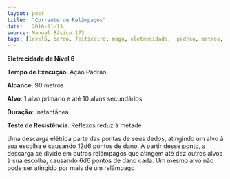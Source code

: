 ```yaml
---
layout: post
title:  "Corrente de Relâmpagos"
date:   2016-11-13
source: Manual Básico.173
tags: [level6, bardo, feiticeiro, mago, eletrecidade,  padrao, metros, alvo, instantanea, reflexo, metade]
---
```


**Eletrecidade de Nível 6**

**Tempo de Execução**: Ação Padrão

**Alcance**: 90 metros

**Alvo**: 1 alvo primário e até 10 alvos secundários

**Duração**: Instantânea

**Teste de Resistência**: Reflexos reduz à metade

Uma descarga elétrica parte das pontas de seus dedos, atingindo um alvo à sua escolha e causando 12d6 pontos de dano. A partir desse ponto, a descarga se divide em outros relâmpagos que atingem até dez outros alvos à sua escolha, causando 6d6 pontos de dano cada. 
Um mesmo alvo não pode ser atingido por mais de um relâmpago